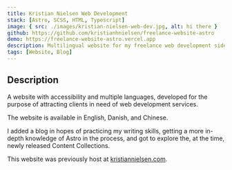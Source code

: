 ```yaml
---
title: Kristian Nielsen Web Development
stack: [Astro, SCSS, HTML, Typescript]
image: { src: ./images/kristian-nielsen-web-dev.jpg, alt: hi there }
github: https://github.com/kristianhnielsen/freelance-website-astro
demo: https://freelance-website-astro.vercel.app
description: Multilingual website for my freelance web development side-hustle.
tags: [Website, Blog]
---
```


## Description

A website with accessibility and multiple languages, developed for the purpose of attracting clients in need of web development services.

The website is available in English, Danish, and Chinese.

I added a blog in hopes of practicing my writing skills, getting a more in-depth knowledge of Astro in the process, and got to explore the, at the time, newly released Content Collections.

This website was previously host at <a href="https://kristiannielsen.com">kristiannielsen.com</a>.
